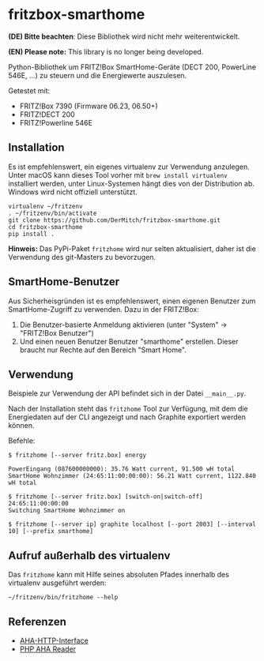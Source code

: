 fritzbox-smarthome
==================

**(DE) Bitte beachten**: Diese Bibliothek wird nicht mehr weiterentwickelt.

**(EN) Please note:** This library is no longer being developed.

Python-Bibliothek um FRITZ!Box SmartHome-Geräte (DECT 200, PowerLine 546E, ...) zu steuern und die Energiewerte auszulesen.

Getestet mit:

* FRITZ!Box 7390 (Firmware 06.23, 06.50+)
* FRITZ!DECT 200
* FRITZ!Powerline 546E

Installation
------------

Es ist empfehlenswert, ein eigenes virtualenv zur Verwendung anzulegen. Unter macOS kann dieses Tool vorher mit `brew install virtualenv` installiert werden, unter Linux-Systemen hängt dies von der Distribution ab. Windows wird nicht offiziell unterstützt.

```
virtualenv ~/fritzenv
. ~/fritzenv/bin/activate
git clone https://github.com/DerMitch/fritzbox-smarthome.git
cd fritzbox-smarthome
pip install .
```

**Hinweis:** Das PyPi-Paket `fritzhome` wird nur selten aktualisiert, daher ist die Verwendung des git-Masters zu bevorzugen.

SmartHome-Benutzer
------------------

Aus Sicherheisgründen ist es empfehlenswert, einen eigenen Benutzer zum SmartHome-Zugriff zu verwenden. Dazu in der FRITZ!Box:

1. Die Benutzer-basierte Anmeldung aktivieren (unter "System" -> "FRITZ!Box Benutzer")
2. Und einen neuen Benutzer Benutzer "smarthome" erstellen. Dieser braucht nur Rechte auf den Bereich "Smart Home".


Verwendung
----------

Beispiele zur Verwendung der API befindet sich in der Datei `__main__.py`.

Nach der Installation steht das `fritzhome` Tool zur Verfügung, mit dem die Energiedaten auf der CLI angezeigt und nach Graphite exportiert werden können.

Befehle:

```
$ fritzhome [--server fritz.box] energy

PowerEingang (087600000000): 35.76 Watt current, 91.500 wH total
SmartHome Wohnzimmer (24:65:11:00:00:00): 56.21 Watt current, 1122.840 wH total
```

```
$ fritzhome [--server fritz.box] [switch-on|switch-off] 24:65:11:00:00:00
Switching SmartHome Wohnzimmer on
```

```
$ fritzhome [--server ip] graphite localhost [--port 2003] [--interval 10] [--prefix smarthome]
```

Aufruf außerhalb des virtualenv
-------------------------------

Das `fritzhome` kann mit Hilfe seines absoluten Pfades innerhalb des virtualenv ausgeführt werden:

```
~/fritzenv/bin/fritzhome --help
```

Referenzen
----------

* [AHA-HTTP-Interface](https://avm.de/fileadmin/user_upload/Global/Service/Schnittstellen/AHA-HTTP-Interface.pdf)
* [PHP AHA Reader](http://www.tdressler.net/ipsymcon/download/fritz_aha_reader2.phps)
